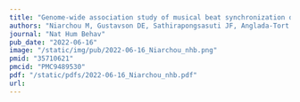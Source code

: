 ```yaml
---
title: "Genome-wide association study of musical beat synchronization demonstrates high polygenicity"
authors: "Niarchou M, Gustavson DE, Sathirapongsasuti JF, Anglada-Tort M, Eising E, Bell E, **McArthur E**, Straub P; 23andMe Research Team; McAuley JD, **Capra JA**, Ullén F, Creanza N, Mosing MA, Hinds DA, Davis LK, Jacoby N, Gordon RL."
journal: "Nat Hum Behav"
pub_date: "2022-06-16"
image: "/static/img/pub/2022-06-16_Niarchou_nhb.png"
pmid: "35710621"
pmcid: "PMC9489530"
pdf: "/static/pdfs/2022-06-16_Niarchou_nhb.pdf"
url: 
---
```

